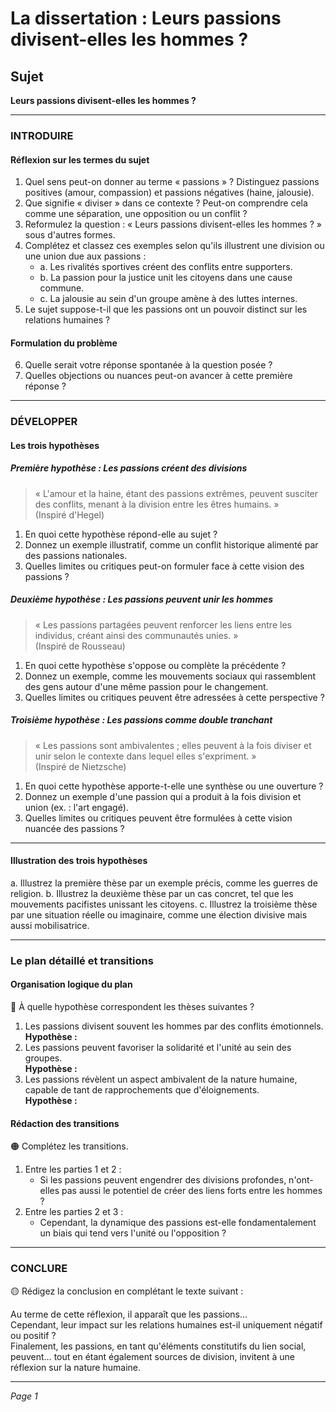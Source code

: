 # La dissertation : Leurs passions divisent-elles les hommes ?

## Sujet
**Leurs passions divisent-elles les hommes ?**

---

### INTRODUIRE

#### Réflexion sur les termes du sujet

1. Quel sens peut-on donner au terme « passions » ? Distinguez passions positives (amour, compassion) et passions négatives (haine, jalousie).
2. Que signifie « diviser » dans ce contexte ? Peut-on comprendre cela comme une séparation, une opposition ou un conflit ?
3. Reformulez la question : « Leurs passions divisent-elles les hommes ? » sous d'autres formes.
4. Complétez et classez ces exemples selon qu'ils illustrent une division ou une union due aux passions :
   - a. Les rivalités sportives créent des conflits entre supporters.
   - b. La passion pour la justice unit les citoyens dans une cause commune.
   - c. La jalousie au sein d'un groupe amène à des luttes internes.
5. Le sujet suppose-t-il que les passions ont un pouvoir distinct sur les relations humaines ? 

#### Formulation du problème

6. Quelle serait votre réponse spontanée à la question posée ?
7. Quelles objections ou nuances peut-on avancer à cette première réponse ?

---

### DÉVELOPPER

#### Les trois hypothèses

##### Première hypothèse : Les passions créent des divisions

> « L'amour et la haine, étant des passions extrêmes, peuvent susciter des conflits, menant à la division entre les êtres humains. »  
> (Inspiré d'Hegel)

1. En quoi cette hypothèse répond-elle au sujet ?
2. Donnez un exemple illustratif, comme un conflit historique alimenté par des passions nationales.
3. Quelles limites ou critiques peut-on formuler face à cette vision des passions ?

##### Deuxième hypothèse : Les passions peuvent unir les hommes

> « Les passions partagées peuvent renforcer les liens entre les individus, créant ainsi des communautés unies. »  
> (Inspiré de Rousseau)

1. En quoi cette hypothèse s'oppose ou complète la précédente ?
2. Donnez un exemple, comme les mouvements sociaux qui rassemblent des gens autour d'une même passion pour le changement.
3. Quelles limites ou critiques peuvent être adressées à cette perspective ?

##### Troisième hypothèse : Les passions comme double tranchant

> « Les passions sont ambivalentes ; elles peuvent à la fois diviser et unir selon le contexte dans lequel elles s'expriment. »  
> (Inspiré de Nietzsche)

1. En quoi cette hypothèse apporte-t-elle une synthèse ou une ouverture ?
2. Donnez un exemple d'une passion qui a produit à la fois division et union (ex. : l'art engagé).
3. Quelles limites ou critiques peuvent être formulées à cette vision nuancée des passions ?

---

#### Illustration des trois hypothèses

a. Illustrez la première thèse par un exemple précis, comme les guerres de religion.
b. Illustrez la deuxième thèse par un cas concret, tel que les mouvements pacifistes unissant les citoyens.
c. Illustrez la troisième thèse par une situation réelle ou imaginaire, comme une élection divisive mais aussi mobilisatrice.

---

### Le plan détaillé et transitions

#### Organisation logique du plan

🔴 À quelle hypothèse correspondent les thèses suivantes ?

1. Les passions divisent souvent les hommes par des conflits émotionnels.  
   **Hypothèse :**
2. Les passions peuvent favoriser la solidarité et l'unité au sein des groupes.  
   **Hypothèse :**
3. Les passions révèlent un aspect ambivalent de la nature humaine, capable de tant de rapprochements que d'éloignements.  
   **Hypothèse :**

#### Rédaction des transitions

🟠 Complétez les transitions.

1. Entre les parties 1 et 2 :  
   - Si les passions peuvent engendrer des divisions profondes, n'ont-elles pas aussi le potentiel de créer des liens forts entre les hommes ?
2. Entre les parties 2 et 3 :  
   - Cependant, la dynamique des passions est-elle fondamentalement un biais qui tend vers l'unité ou l'opposition ?

---

### CONCLURE

🟡 Rédigez la conclusion en complétant le texte suivant :

Au terme de cette réflexion, il apparaît que les passions…  
Cependant, leur impact sur les relations humaines est-il uniquement négatif ou positif ?  
Finalement, les passions, en tant qu'éléments constitutifs du lien social, peuvent… tout en étant également sources de division, invitent à une réflexion sur la nature humaine.  

--- 

*Page 1*
